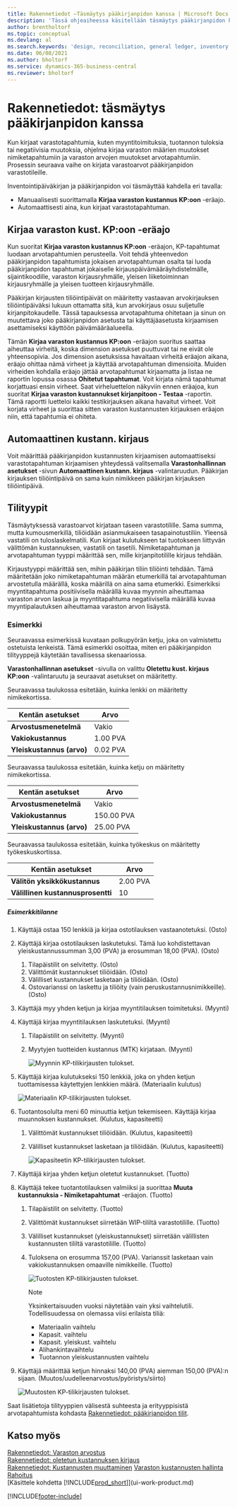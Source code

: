 ```yaml
---
title: Rakennetiedot –Täsmäytys pääkirjanpidon kanssa | Microsoft Docs
description: 'Tässä ohjeaiheessa käsitellään täsmäytys pääkirjanpidon kanssa varastotapahtumia kirjattaessa. Näitä tapahtumia ovat esimerkiksi tapahtumat, tuotannon tuotos ja negatiiviset muutokset.'
author: brentholtorf
ms.topic: conceptual
ms.devlang: al
ms.search.keywords: 'design, reconciliation, general ledger, inventory'
ms.date: 06/08/2021
ms.author: bholtorf
ms.service: dynamics-365-business-central
ms.reviewer: bholtorf
---
```

# <a name="design-details-reconciliation-with-the-general-ledger"></a>Rakennetiedot: täsmäytys pääkirjanpidon kanssa
Kun kirjaat varastotapahtumia, kuten myyntitoimituksia, tuotannon tuloksia tai negatiivisia muutoksia, ohjelma kirjaa varaston määrien muutokset nimiketapahtumiin ja varaston arvojen muutokset arvotapahtumiin. Prosessin seuraava vaihe on kirjata varastoarvot pääkirjanpidon varastotileille.  

Inventointipäiväkirjan ja pääkirjanpidon voi täsmäyttää kahdella eri tavalla:  

* Manuaalisesti suorittamalla **Kirjaa varaston kustannus KP:oon** -eräajo.  
* Automaattisesti aina, kun kirjaat varastotapahtuman.  

## <a name="post-inventory-cost-to-gl-batch-job"></a>Kirjaa varaston kust. KP:oon -eräajo
Kun suoritat **Kirjaa varaston kustannus KP:oon** -eräajon, KP-tapahtumat luodaan arvotapahtumien perusteella. Voit tehdä yhteenvedon pääkirjanpidon tapahtumista jokaisen arvotapahtuman osalta tai luoda pääkirjanpidon tapahtumat jokaiselle kirjauspäivämääräyhdistelmälle, sijaintikoodille, varaston kirjausryhmälle, yleisen liiketoiminnan kirjausryhmälle ja yleisen tuotteen kirjausryhmälle.  

Pääkirjan kirjausten tiliöintipäivät on määritetty vastaavan arvokirjauksen tiliöintipäiväksi lukuun ottamatta sitä, kun arvokirjaus osuu suljetulle kirjanpitokaudelle. Tässä tapauksessa arvotapahtuma ohitetaan ja sinun on muutettava joko pääkirjanpidon asetusta tai käyttäjäasetusta kirjaamisen asettamiseksi käyttöön päivämääräalueella.  

Tämän **Kirjaa varaston kustannus KP:oon** -eräajon suoritus saattaa aiheuttaa virheitä, koska dimension asetukset puuttuvat tai ne eivät ole yhteensopivia. Jos dimension asetuksissa havaitaan virheitä eräajon aikana, eräajo ohittaa nämä virheet ja käyttää arvotapahtuman dimensioita. Muiden virheiden kohdalla eräajo jättää arvotapahtumat kirjaamatta ja listaa ne raportin lopussa osassa **Ohitetut tapahtumat**. Voit kirjata nämä tapahtumat korjattuasi ensin virheet. Saat virheluettelon näkyviin ennen eräajoa, kun suoritat **Kirjaa varaston kustannukset kirjanpitoon - Testaa** -raportin. Tämä raportti luetteloi kaikki testikirjauksen aikana havaitut virheet. Voit korjata virheet ja suorittaa sitten varaston kustannusten kirjauksen eräajon niin, että tapahtumia ei ohiteta.  

## <a name="automatic-cost-posting"></a>Automaattinen kustann. kirjaus
Voit määrittää pääkirjanpidon kustannusten kirjaamisen automaattiseksi varastotapahtuman kirjaamisen yhteydessä valitsemalla **Varastonhallinnan asetukset** -sivun **Automaattinen kustann. kirjaus** -valintaruudun. Pääkirjan kirjauksen tiliöintipäivä on sama kuin nimikkeen pääkirjan kirjauksen tiliöintipäivä.  

## <a name="account-types"></a>Tilityypit
Täsmäytyksessä varastoarvot kirjataan taseen varastotilille. Sama summa, mutta kumousmerkillä, tiliöidään asianmukaiseen tasapainotustiliin. Yleensä vastatili on tuloslaskelmatili. Kun kirjaat kulutukseen tai tuotokseen liittyvän välittömän kustannuksen, vastatili on tasetili. Nimiketapahtuman ja arvotapahtuman tyyppi määrittää sen, mille kirjanpitotilille kirjaus tehdään.  

Kirjaustyyppi määrittää sen, mihin pääkirjan tiliin tiliöinti tehdään. Tämä määritetään joko nimiketapahtuman määrän etumerkillä tai arvotapahtuman arvostetulla määrällä, koska määrillä on aina sama etumerkki. Esimerkiksi myyntitapahtuma positiivisella määrällä kuvaa myynnin aiheuttamaa varaston arvon laskua ja myyntitapahtuma negatiivisella määrällä kuvaa myyntipalautuksen aiheuttamaa varaston arvon lisäystä.  

### <a name="example"></a>Esimerkki
Seuraavassa esimerkissä kuvataan polkupyörän ketju, joka on valmistettu ostetuista lenkeistä. Tämä esimerkki osoittaa, miten eri pääkirjanpidon tilityyppejä käytetään tavallisessa skenaariossa.  

**Varastonhallinnan asetukset** -sivulla on valittu **Oletettu kust. kirjaus KP:oon** -valintaruutu ja seuraavat asetukset on määritetty.  

Seuraavassa taulukossa esitetään, kuinka lenkki on määritetty nimikekortissa.  

|Kentän asetukset|Arvo|  
|-----------------|-----------|  
|**Arvostusmenetelmä**|Vakio|  
|**Vakiokustannus**|1.00 PVA|  
|**Yleiskustannus (arvo)**|0.02 PVA|  

Seuraavassa taulukossa esitetään, kuinka ketju on määritetty nimikekortissa.  

|Kentän asetukset|Arvo|  
|-----------------|-----------|  
|**Arvostusmenetelmä**|Vakio|  
|**Vakiokustannus**|150.00 PVA|  
|**Yleiskustannus (arvo)**|25.00 PVA|  

Seuraavassa taulukossa esitetään, kuinka työkeskus on määritetty työkeskuskortissa.  

|Kentän asetukset|Arvo|  
|-----------------|-----------|  
|**Välitön yksikkökustannus**|2.00 PVA|  
|**Välillinen kustannusprosentti**|10|  

##### <a name="scenario"></a>Esimerkkitilanne
1. Käyttäjä ostaa 150 lenkkiä ja kirjaa ostotilauksen vastaanotetuksi. (Osto)  
2. Käyttäjä kirjaa ostotilauksen laskutetuksi. Tämä luo kohdistettavan yleiskustannussumman 3,00 (PVA) ja erosumman 18,00 (PVA). (Osto)  

    1. Tilapäistilit on selvitetty. (Osto)  
    2. Välittömät kustannukset tiliöidään. (Osto)  
    3. Välilliset kustannukset lasketaan ja tiliöidään. (Osto)  
    4. Ostovarianssi on laskettu ja tiliöity (vain peruskustannusnimikkeille). (Osto)  
3. Käyttäjä myy yhden ketjun ja kirjaa myyntitilauksen toimitetuksi. (Myynti)  
4. Käyttäjä kirjaa myyntitilauksen laskutetuksi. (Myynti)  

    1. Tilapäistilit on selvitetty. (Myynti)  
    2. Myytyjen tuotteiden kustannus (MTK) kirjataan. (Myynti)  

        ![Myynnin KP-tilikirjausten tulokset.](media/design_details_inventory_costing_3_gl_posting_sales.png "Myynnin KP-tilikirjausten tulokset")  
5. Käyttäjä kirjaa kulutukseksi 150 lenkkiä, joka on yhden ketjun tuottamisessa käytettyjen lenkkien määrä. (Materiaalin kulutus)  

    ![Materiaalin KP-tilikirjausten tulokset.](media/design_details_inventory_costing_3_gl_posting_material.png "Materiaalin KP-tilikirjausten tulokset")  
6. Tuotantosolulta meni 60 minuuttia ketjun tekemiseen. Käyttäjä kirjaa muunnoksen kustannukset. (Kulutus, kapasiteetti)  

    1. Välittömät kustannukset tiliöidään. (Kulutus, kapasiteetti)  
    2. Välilliset kustannukset lasketaan ja tiliöidään. (Kulutus, kapasiteetti)  

        ![Kapasiteetin KP-tilikirjausten tulokset.](media/design_details_inventory_costing_3_gl_posting_capacity.png "Kapasiteetin KP-tilikirjausten tulokset")  
7. Käyttäjä kirjaa yhden ketjun oletetut kustannukset. (Tuotto)  
8. Käyttäjä tekee tuotantotilauksen valmiiksi ja suorittaa **Muuta kustannuksia - Nimiketapahtumat** -eräajon. (Tuotto)  

    1. Tilapäistilit on selvitetty. (Tuotto)  
    2. Välittömät kustannukset siirretään WIP-tililtä varastotilille. (Tuotto)  
    3. Välilliset kustannukset (yleiskustannukset) siirretään välillisten kustannusten tililtä varastotilille. (Tuotto)  
    4. Tuloksena on erosumma 157,00 (PVA). Varianssit lasketaan vain vakiokustannuksen omaaville nimikkeille. (Tuotto)  

        ![Tuotosten KP-tilikirjausten tulokset.](media/design_details_inventory_costing_3_gl_posting_output.png "Tuotosten KP-tilikirjausten tulokset")  

        > [!NOTE]  
        >  Yksinkertaisuuden vuoksi näytetään vain yksi vaihtelutili. Todellisuudessa on olemassa viisi erilaista tiliä:  
        >   
        >  * Materiaalin vaihtelu  
        >  * Kapasit. vaihtelu  
        >  * Kapasit. yleiskust. vaihtelu  
        >  * Alihankintavaihtelu  
        >  * Tuotannon yleiskustannusten vaihtelu  

9. Käyttäjä määrittää ketjun hinnaksi 140,00 (PVA) aiemman 150,00 (PVA):n sijaan. (Muutos/uudelleenarvostus/pyöristys/siirto)  

    ![Muutosten KP-tilikirjausten tulokset.](media/design_details_inventory_costing_3_gl_posting_adjustment.png "Muutosten KP-tilikirjausten tulokset")  

Saat lisätietoja tilityyppien välisestä suhteesta ja erityyppisistä arvotapahtumista kohdasta [Rakennetiedot: pääkirjanpidon tilit](design-details-accounts-in-the-general-ledger.md).  

## <a name="see-also"></a>Katso myös
[Rakennetiedot: Varaston arvostus](design-details-inventory-costing.md)   
[Rakennetiedot: oletetun kustannuksen kirjaus](design-details-expected-cost-posting.md)   
[Rakennetiedot: Kustannusten muuttaminen](design-details-cost-adjustment.md)
[Varaston kustannusten hallinta](finance-manage-inventory-costs.md)  
[Rahoitus](finance.md)  
[Käsittele kohdetta [!INCLUDE[prod_short](includes/prod_short.md)]](ui-work-product.md)


[!INCLUDE[footer-include](includes/footer-banner.md)]
